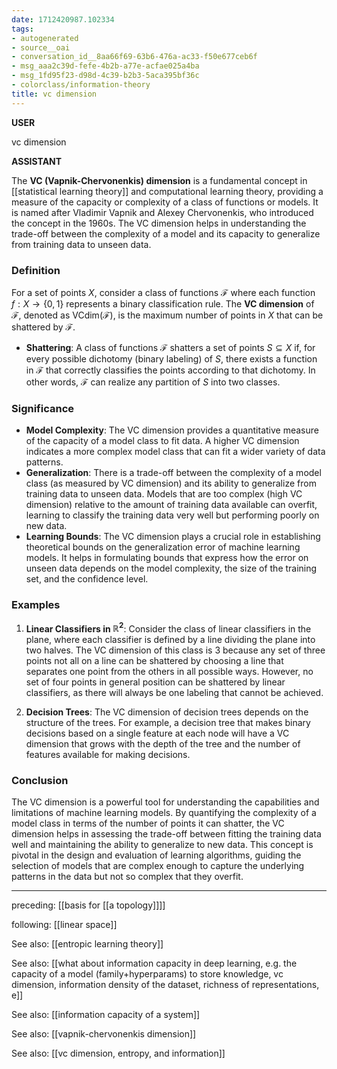 ```yaml
---
date: 1712420987.102334
tags:
- autogenerated
- source__oai
- conversation_id__8aa66f69-63b6-476a-ac33-f50e677ceb6f
- msg_aaa2c39d-fefe-4b2b-a77e-acfae025a4ba
- msg_1fd95f23-d98d-4c39-b2b3-5aca395bf36c
- colorclass/information-theory
title: vc dimension
---
```


**USER**

vc dimension


**ASSISTANT**

The **VC (Vapnik-Chervonenkis) dimension** is a fundamental concept in [[statistical learning theory]] and computational learning theory, providing a measure of the capacity or complexity of a class of functions or models. It is named after Vladimir Vapnik and Alexey Chervonenkis, who introduced the concept in the 1960s. The VC dimension helps in understanding the trade-off between the complexity of a model and its capacity to generalize from training data to unseen data.

### Definition

For a set of points $X$, consider a class of functions $\mathcal{F}$ where each function $f: X \rightarrow \{0, 1\}$ represents a binary classification rule. The **VC dimension** of $\mathcal{F}$, denoted as $\text{VCdim}(\mathcal{F})$, is the maximum number of points in $X$ that can be shattered by $\mathcal{F}$.

- **Shattering**: A class of functions $\mathcal{F}$ shatters a set of points $S \subseteq X$ if, for every possible dichotomy (binary labeling) of $S$, there exists a function in $\mathcal{F}$ that correctly classifies the points according to that dichotomy. In other words, $\mathcal{F}$ can realize any partition of $S$ into two classes.

### Significance

- **Model Complexity**: The VC dimension provides a quantitative measure of the capacity of a model class to fit data. A higher VC dimension indicates a more complex model class that can fit a wider variety of data patterns.
- **Generalization**: There is a trade-off between the complexity of a model class (as measured by VC dimension) and its ability to generalize from training data to unseen data. Models that are too complex (high VC dimension) relative to the amount of training data available can overfit, learning to classify the training data very well but performing poorly on new data.
- **Learning Bounds**: The VC dimension plays a crucial role in establishing theoretical bounds on the generalization error of machine learning models. It helps in formulating bounds that express how the error on unseen data depends on the model complexity, the size of the training set, and the confidence level.

### Examples

1. **Linear Classifiers in $\mathbb{R}^2$**: Consider the class of linear classifiers in the plane, where each classifier is defined by a line dividing the plane into two halves. The VC dimension of this class is 3 because any set of three points not all on a line can be shattered by choosing a line that separates one point from the others in all possible ways. However, no set of four points in general position can be shattered by linear classifiers, as there will always be one labeling that cannot be achieved.

2. **Decision Trees**: The VC dimension of decision trees depends on the structure of the trees. For example, a decision tree that makes binary decisions based on a single feature at each node will have a VC dimension that grows with the depth of the tree and the number of features available for making decisions.

### Conclusion

The VC dimension is a powerful tool for understanding the capabilities and limitations of machine learning models. By quantifying the complexity of a model class in terms of the number of points it can shatter, the VC dimension helps in assessing the trade-off between fitting the training data well and maintaining the ability to generalize to new data. This concept is pivotal in the design and evaluation of learning algorithms, guiding the selection of models that are complex enough to capture the underlying patterns in the data but not so complex that they overfit.


---

preceding: [[basis for [[a topology]]]]  


following: [[linear space]]

See also: [[entropic learning theory]]


See also: [[what about information capacity in deep learning, e.g. the capacity of a model (family+hyperparams) to store knowledge, vc dimension, information density of the dataset, richness of representations, e]]


See also: [[information capacity of a system]]


See also: [[vapnik-chervonenkis dimension]]


See also: [[vc dimension, entropy, and information]]